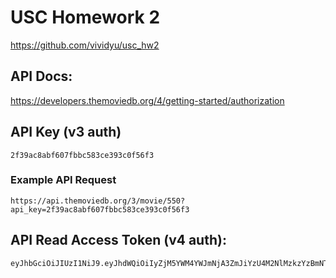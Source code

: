# USC Homework 2
https://github.com/vividyu/usc_hw2

## API Docs:
https://developers.themoviedb.org/4/getting-started/authorization

## API Key (v3 auth)
```
2f39ac8abf607fbbc583ce393c0f56f3
```
### Example API Request
```
https://api.themoviedb.org/3/movie/550?api_key=2f39ac8abf607fbbc583ce393c0f56f3
```

## API Read Access Token (v4 auth):
```
eyJhbGciOiJIUzI1NiJ9.eyJhdWQiOiIyZjM5YWM4YWJmNjA3ZmJiYzU4M2NlMzkzYzBmNTZmMyIsInN1YiI6IjY0MThiYWRiZmU1YzkxMDA4M2JkZTFlNCIsInNjb3BlcyI6WyJhcGlfcmVhZCJdLCJ2ZXJzaW9uIjoxfQ.zPutmKSJJHTp8AxSAPJQcFq6JSCvcgUZTR3C7DDftSA
```